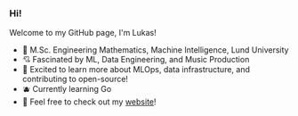### Hi!

Welcome to my GitHub page, I'm Lukas!

- 📖 M.Sc. Engineering Mathematics, Machine Intelligence, Lund University
- 💘 Fascinated by ML, Data Engineering, and Music Production
- 🧃 Excited to learn more about MLOps, data infrastructure, and contributing to open-source!
- 🫐 Currently learning Go
- 🌱 Feel free to check out my [website](https://lukasgardberg.github.io/)!

<!--[![Top Langs](https://github-readme-stats.vercel.app/api/top-langs/?username=LukasGardberg&layout=compact)](https://github.com/anuraghazra/github-readme-stats)-->

<!--
**LukasGardberg/lukasgardberg** is a ✨ _special_ ✨ repository because its `README.md` (this file) appears on your GitHub profile.

Here are some ideas to get you started:

- 🔭 I’m currently working on ...
- 🌱 I’m currently learning ...
- 👯 I’m looking to collaborate on ...
- 🤔 I’m looking for help with ...
- 💬 Ask me about ...
- 📫 How to reach me: ...
- 😄 Pronouns: ...
- ⚡ Fun fact: ...
-->
